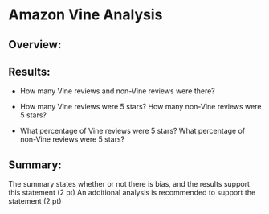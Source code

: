 # Amazon Vine Analysis


## Overview:



## Results:


* How many Vine reviews and non-Vine reviews were there?


* How many Vine reviews were 5 stars? How many non-Vine reviews were 5 stars?


* What percentage of Vine reviews were 5 stars? What percentage of non-Vine reviews were 5 stars?



## Summary:


The summary states whether or not there is bias, and the results support this statement (2 pt)
An additional analysis is recommended to support the statement (2 pt)
